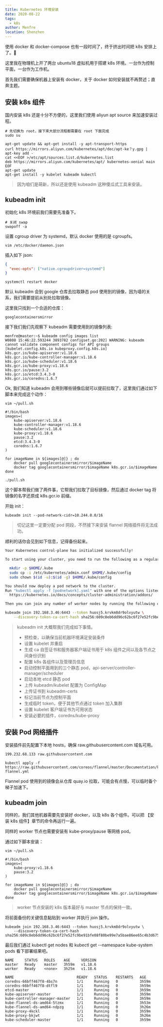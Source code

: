 ```yaml
---
title: Kubernetes 环境安装
date: 2020-08-22
tags: 
  - k8s
author: Menfre
location: Shenzhen
---
```


使用 docker 和 docker-compose 也有一段时间了，终于挤出时间把 k8s 安排上了。:dog:

这里我在物理机上开了两台 ubuntu18 虚拟机用于搭建 k8s 环境。一台作为控制平面，一台作为工作机。

首先我们需要确保机器上安装有 docker，关于 docker 如何安装就不再赘述；直奔主题。

## 安装 k8s 组件

国内安装 k8s 还是十分不方便的，这里我们使用 aliyun apt source 来加速安装过程。


```shell
# 先切换为 root，接下来大部分流程都需要在 root 下面完成
sudo su
```

```shell
apt-get update && apt-get install -y apt-transport-https
curl https://mirrors.aliyun.com/kubernetes/apt/doc/apt-ke？y.gpg | apt-key add - 
cat <<EOF >/etc/apt/sources.list.d/kubernetes.list
deb https://mirrors.aliyun.com/kubernetes/apt/ kubernetes-xenial main
EOF  
apt-get update
apt-get install -y kubelet kubeadm kubectl
```

> 因为咱们是萌新，所以还是使用 kubeadm 这种傻瓜式工具来安装。

## kubeadm init

初始化 k8s 环境前我们需要先准备下。

```shell
# 关闭 swap
swapoff -a
```

设置 cgroup driver 为 systemd，默认 docker 使用的是 cgroupfs。

```shell
vim /etc/docker/daemon.json
```

插入如下 json:

```json
{
  "exec-opts": ["native.cgroupdriver=systemd"]
}
```

```shell
systemctl restart docker
```

默认 kubeadm 会到 google 仓库去拉取静态 pod 使用到的镜像，因为墙的关系，我们需要提前从别处拉取镜像。

这里我只找到一个合适的仓库：

```http
googlecontainersmirror
```

接下我们我们先观察下 kubeadm 需要使用到的镜像列表:

```shell
menfre@master:~$ kubeadm config images list
W0808 15:46:22.593244 3893782 configset.go:202] WARNING: kubeadm cannot validate component configs for API groups [kubelet.config.k8s.io kubeproxy.config.k8s.io]
k8s.gcr.io/kube-apiserver:v1.18.6
k8s.gcr.io/kube-controller-manager:v1.18.6
k8s.gcr.io/kube-scheduler:v1.18.6
k8s.gcr.io/kube-proxy:v1.18.6
k8s.gcr.io/pause:3.2
k8s.gcr.io/etcd:3.4.3-0
k8s.gcr.io/coredns:1.6.7
```

Ok, 我们知道 kubeadm 会用到哪些镜像后就可以提前拉取了，这里我们通过如下脚本来完成这个动作：

```shell
vim ~/pull.sh
```

```shell
#!/bin/bash
images=(
    kube-apiserver:v1.18.6
    kube-controller-manager:v1.18.6
    kube-scheduler:v1.18.6
    kube-proxy:v1.18.6
    pause:3.2
    etcd:3.4.3-0
    coredns:1.6.7
)

for imageName in ${images[@]} ; do
    docker pull googlecontainersmirror/$imageName
    docker tag googlecontainersmirror/$imageName k8s.gcr.io/$imageName
done
```

```shell
./pull.sh
```

这个脚本帮我们做了两件事，它帮我们拉取了目标镜像，然后通过 docker tag 将镜像的名字还原成 k8s.gcr.io 前缀。

开始 init：

```shell
kubeadm init --pod-network-cidr=10.244.0.0/16
```

> 切记这里一定要分配 pod 网段，不然接下来安装 flannel 网络插件将无法成功。

顺利的话你会见到如下信息，记得备份起来。

```sh
Your Kubernetes control-plane has initialized successfully!

To start using your cluster, you need to run the following as a regular user:

  mkdir -p $HOME/.kube
  sudo cp -i /etc/kubernetes/admin.conf $HOME/.kube/config
  sudo chown $(id -u):$(id -g) $HOME/.kube/config

You should now deploy a pod network to the cluster.
Run "kubectl apply -f [podnetwork].yaml" with one of the options listed at:
  https://kubernetes.io/docs/concepts/cluster-administration/addons/

Then you can join any number of worker nodes by running the following on each as root:

kubeadm join 192.168.3.46:6443 --token huosj5.krvkm8dr9olvyutw \
    --discovery-token-ca-cert-hash sha256:609c8eb6dd96c62bc6f27e52fc9be91bfe08f80be99e7a5bae86ee65c4b3d675
```

> kubeadm init 大概帮我们完成如下事情。
>
> * 预检查，以确保当前机器环境满足安装条件
> * 设置 kubelet 并重启
> * 生成 ca 自签证书和服务器客户端证书用于 k8s 组件之间以及各节点之间身份识别
> * 配置 k8s 各组件以及管理员信息
> * 启动控制平面用到的三个静态 pod，api-server/controller-manager/scheduler
> * 启动本地 etcd 静态 pod
> * 上传 kubeadm/kubelet 配置为 ConfigMap
> * 上传证书到 kubeadm-certs
> * 标记当前节点为控制平面
> * 生成临时 token，便于其他节点通过 token 加入集群
> * 设置 kubelet 客户端证书为可用状态
> * 安装必要的插件，coredns/kube-proxy

## 安装 Pod 网络插件

安装插件前先配置下本地 hosts，确保 raw.githubusercontent.com 域名可用。

```txt
199.232.68.133 raw.githubusercontent.com
```

```shell
kubectl apply -f https://raw.githubusercontent.com/coreos/flannel/master/Documentation/kube-flannel.yml
```

Flannel pod 使用到的镜像会从仓库 quay.io 拉取，可能会有点慢，可以临时备个梯子加速下。

## kubeadm join

同样的，我们其他机器需要先安装好 docker，以及 k8s 各个组件。可以把 【安装 k8s 组件】章节的命令再运行一遍。

同样的 worker 节点也需要安装有 kube-proxy/pause 等网络 pod。

通过如下脚本安装：

```shell
vim ~/pull.sh
```

```shell
#!/bin/bash
images=(
    kube-proxy:v1.18.6
    pause:3.2
)

for imageName in ${images[@]} ; do
    docker pull googlecontainersmirror/$imageName
    docker tag googlecontainersmirror/$imageName k8s.gcr.io/$imageName
done
```

> worker 节点安装的 k8s 版本最好与 master 节点的保持一致。

将前面备份的关键信息黏贴到 worker 并执行 join 操作。

```shell
kubeadm join 192.168.3.46:6443 --token huosj5.krvkm8dr9olvyutw \
    --discovery-token-ca-cert-hash sha256:609c8eb6dd96c62bc6f27e52fc9be91bfe08f80be99e7a5bae86ee65c4b3d675
```

最后我们通过 kubectl get nodes 和 kubectl get --namespace kube-system pods 看下部署结果吧。

```shell
NAME     STATUS   ROLES    AGE     VERSION
master   Ready    master   3h59m   v1.18.6
worker   Ready    <none>   3h25m   v1.18.6
```

```shell
NAME                             READY   STATUS    RESTARTS   AGE
coredns-66bff467f8-4bs7n         1/1     Running   0          3h59m
coredns-66bff467f8-dtfl9         1/1     Running   0          3h59m
etcd-master                      1/1     Running   0          3h59m
kube-apiserver-master            1/1     Running   0          3h59m
kube-controller-manager-master   1/1     Running   0          3h59m
kube-flannel-ds-amd64-5tzmx      1/1     Running   0          3h53m
kube-flannel-ds-amd64-ndpzg      1/1     Running   0          3h26m
kube-proxy-4kckl                 1/1     Running   0          3h59m
kube-proxy-bkjwt                 1/1     Running   0          3h26m
kube-scheduler-master            1/1     Running   0          3h59m
```





 
 <comment/> 
